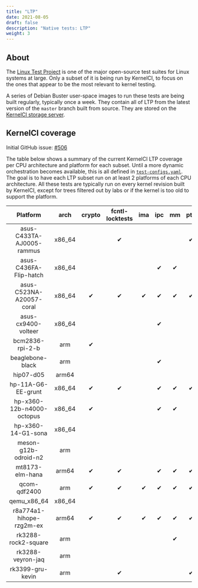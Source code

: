 ```yaml
---
title: "LTP"
date: 2021-08-05
draft: false
description: "Native tests: LTP"
weight: 3
---
```


## About

The [Linux Test Project](https://linux-test-project.github.io/) is one of the
major open-source test suites for Linux systems at large.  Only a subset of it
is being run by KernelCI, to focus on the ones that appear to be the most
relevant to kernel testing.

A series of Debian Buster user-space images to run these tests are being built
regularly, typically once a week.  They contain all of LTP from the latest
version of the `master` branch built from source.  They are stored on the
[KernelCI storage
server](https://storage.kernelci.org/images/rootfs/debian/buster-ltp/?C=M&O=D).

## KernelCI coverage

Initial GitHub issue: [#506](https://github.com/kernelci/kernelci-core/issues/506)

The table below shows a summary of the current KernelCI LTP coverage per CPU
architecture and platform for each subset.  Until a more dynamic orchestration
becomes available, this is all defined in
[`test-configs.yaml`](https://github.com/kernelci/kernelci-core/blob/master/config/core/test-configs.yaml).
The goal is to have each LTP subset run on at least 2 platforms of each CPU
architecture.  All these tests are typically run on every kernel revision built
by KernelCI, except for trees filtered out by labs or if the kernel is too old
to support the platform.

|         Platform          |   arch  | crypto | fcntl-locktests | ima | ipc | mm | pty | timers |
|:-------------------------:|:-------:|:------:|:---------------:|:---:|:---:|:--:|:---:|:------:|
| asus-C433TA-AJ0005-rammus | x86\_64 |        |        ✔        |     |     |    |  ✔  |    ✔   |
|   asus-C436FA-Flip-hatch  | x86\_64 |        |                 |     |  ✔  |  ✔ |     |    ✔   |
|  asus-C523NA-A20057-coral | x86\_64 |    ✔   |        ✔        |  ✔  |  ✔  |  ✔ |  ✔  |    ✔   |
|    asus-cx9400-volteer    | x86\_64 |        |                 |     |  ✔  |    |     |        |
|      bcm2836-rpi-2-b      |   arm   |    ✔   |                 |     |     |    |     |        |
|      beaglebone-black     |   arm   |        |                 |     |  ✔  |    |     |        |
|         hip07-d05         |  arm64  |        |                 |     |     |    |     |        |
|     hp-11A-G6-EE-grunt    | x86\_64 |    ✔   |        ✔        |     |  ✔  |  ✔ |  ✔  |    ✔   |
| hp-x360-12b-n4000-octopus | x86\_64 |    ✔   |                 |     |  ✔  |  ✔ |     |        |
|     hp-x360-14-G1-sona    | x86\_64 |        |                 |     |     |    |     |        |
|    meson-g12b-odroid-n2   |   arm   |        |                 |     |     |    |     |        |
|      mt8173-elm-hana      |  arm64  |    ✔   |        ✔        |     |  ✔  |  ✔ |  ✔  |    ✔   |
|        qcom-qdf2400       |   arm   |    ✔   |        ✔        |  ✔  |  ✔  |  ✔ |  ✔  |    ✔   |
|       qemu\_x86\_64       | x86\_64 |        |                 |     |     |    |     |    ✔   |
|  r8a774a1-hihope-rzg2m-ex |  arm64  |    ✔   |        ✔        |  ✔  |  ✔  |  ✔ |  ✔  |    ✔   |
|    rk3288-rock2-square    |   arm   |        |                 |     |     |  ✔ |     |        |
|     rk3288-veyron-jaq     |   arm   |        |                 |     |     |    |     |    ✔   |
|      rk3399-gru-kevin     |   arm   |        |        ✔        |     |     |    |  ✔  |    ✔   |
